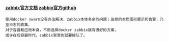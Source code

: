 #### [zabbix官方文档](https://www.zabbix.com/documentation/current/manual/installation/containers)      [zabbix官方github](https://github.com/zabbix/zabbix-docker)
```
使用docker swarm没有办法解决，zabbix本体多余的问题；监控的本质图形展示和告警，乃至日志的收集，  
对于容器和应用本身，不用选择docker zabbix就有很好的方案，  
或许在后容器时代，zabbix渐渐的就要掉队了。  
```